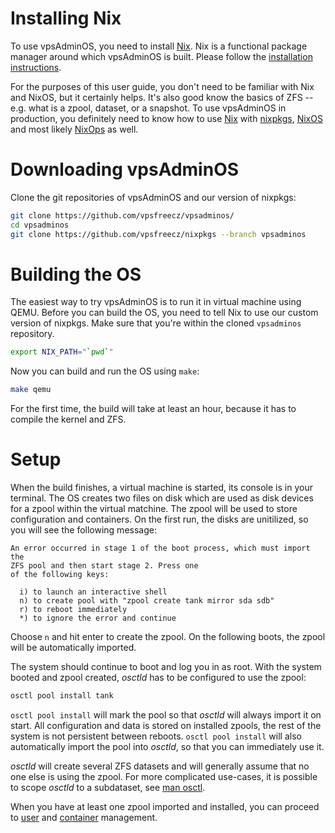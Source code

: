 # Installing Nix
To use vpsAdminOS, you need to install [Nix]. Nix is
a functional package manager around which vpsAdminOS is built. Please follow
the [installation instructions][install-nix].

For the purposes of this user guide, you don't need to be familiar with Nix
and NixOS, but it certainly helps. It's also good know the basics of ZFS -- e.g.
what is a zpool, dataset, or a snapshot. To use vpsAdminOS in production, you
definitely need to know how to use [Nix] with [nixpkgs], [NixOS] and most likely
[NixOps] as well.

# Downloading vpsAdminOS
Clone the git repositories of vpsAdminOS and our version of nixpkgs:

```bash
git clone https://github.com/vpsfreecz/vpsadminos/
cd vpsadminos
git clone https://github.com/vpsfreecz/nixpkgs --branch vpsadminos
```

# Building the OS
The easiest way to try vpsAdminOS is to run it in virtual machine using QEMU.
Before you can build the OS, you need to tell Nix to use our custom version
of nixpkgs. Make sure that you're within the cloned `vpsadminos` repository.

```bash
export NIX_PATH="`pwd`"
```

Now you can build and run the OS using `make`:

```bash
make qemu
```

For the first time, the build will take at least an hour, because it has to
compile the kernel and ZFS.

# Setup
When the build finishes, a virtual machine is started, its console is in your
terminal. The OS creates two files on disk which are used as disk devices for
a zpool within the virtual matchine. The zpool will be used to store
configuration and containers. On the first run, the disks are unitilized, so you
will see the following message:

```
An error occurred in stage 1 of the boot process, which must import the
ZFS pool and then start stage 2. Press one
of the following keys:

  i) to launch an interactive shell
  n) to create pool with "zpool create tank mirror sda sdb"
  r) to reboot immediately
  *) to ignore the error and continue
```

Choose `n` and hit enter to create the zpool. On the following boots, the zpool
will be automatically imported.

The system should continue to boot and log you in as root. With the system
booted and zpool created, *osctld* has to be configured to use the zpool:

```bash
osctl pool install tank
```

`osctl pool install` will mark the pool so that *osctld* will always import it
on start. All configuration and data is stored on installed zpools, the rest
of the system is not persistent between reboots. `osctl pool install` will also
automatically import the pool into *osctld*, so that you can immediately use it.

*osctld* will create several ZFS datasets and will generally assume that no one
else is using the zpool. For more complicated use-cases, it is possible to scope
*osctld* to a subdataset, see [man osctl].

When you have at least one zpool imported and installed, you can proceed
to [user](users.md) and [container](containers.md) management.

[Nix]: https://nixos.org/nix/
[install-nix]: https://nixos.org/nixpkgs/
[nixpkgs]: https://nixos.org/nixpkgs/
[NixOs]: https://nixos.org/
[NixOps]: https://nixos.org/nixops/
[man osctl]: https://man.vpsadminos.org/osctl/man8/osctl.8.html
